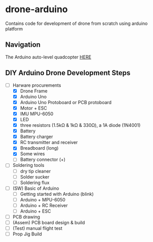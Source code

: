 # drone-arduino
Contains code for development of drone from scratch using arduino platform

## Navigation
The Arduino auto-level quadcopter [HERE](http://www.brokking.net/ymfc-al_main.html)

## DIY Arduino Drone Development Steps
- [ ] Harware procurements
  - [x] Drone Frame
  - [x] Arduino Uno
  - [x] Arduino Uno Protoboard or PCB protoboard
  - [x] Motor + ESC
  - [x] IMU MPU-6050
  - [x] LED
  - [x] three resistors (1.5kΩ & 1kΩ & 330Ω), a 1A diode (1N4001)
  - [x] Battery
  - [x] Battery charger
  - [x] RC transmitter and receiver
  - [x] Breadboard (long)
  - [x] Some wires
  - [ ] Battery connector (+)
- [ ] Soldering tools
  - [ ] dry tip cleaner
  - [ ] Solder sucker
  - [ ] Soldering flux

- [ ] (SW) Basic of Arduino
  - [ ] Getting started with Arduino (blink)
  - [ ] Arduino + MPU-6050
  - [ ] Arduino + RC Receiver
  - [ ] Arduino + ESC
- [ ] PCB drawing 
- [ ] (Assem) PCB board design & build
- [ ] (Test) manual flight test
- [ ] Prop Jig Build
